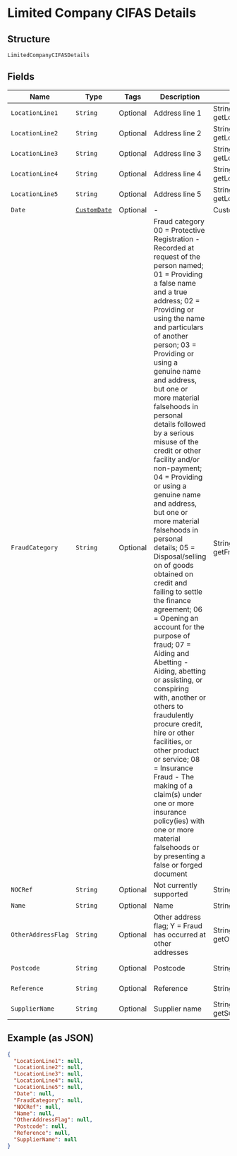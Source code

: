 
# Limited Company CIFAS Details

## Structure

`LimitedCompanyCIFASDetails`

## Fields

| Name | Type | Tags | Description | Getter | Setter |
|  --- | --- | --- | --- | --- | --- |
| `LocationLine1` | `String` | Optional | Address line 1 | String getLocationLine1() | setLocationLine1(String locationLine1) |
| `LocationLine2` | `String` | Optional | Address line 2 | String getLocationLine2() | setLocationLine2(String locationLine2) |
| `LocationLine3` | `String` | Optional | Address line 3 | String getLocationLine3() | setLocationLine3(String locationLine3) |
| `LocationLine4` | `String` | Optional | Address line 4 | String getLocationLine4() | setLocationLine4(String locationLine4) |
| `LocationLine5` | `String` | Optional | Address line 5 | String getLocationLine5() | setLocationLine5(String locationLine5) |
| `Date` | [`CustomDate`](../../doc/models/custom-date.md) | Optional | - | CustomDate getDate() | setDate(CustomDate date) |
| `FraudCategory` | `String` | Optional | Fraud category 00 = Protective Registration - Recorded at request of the person named; 01 = Providing a false name and a true address; 02 = Providing or using the name and particulars of another person; 03 = Providing or using a genuine name and address, but one or more material falsehoods in personal details followed by a serious misuse of the credit or other facility and/or non-payment; 04 = Providing or using a genuine name and address, but one or more material falsehoods in personal details; 05 = Disposal/selling on of goods obtained on credit and failing to settle the finance agreement; 06 = Opening an account for the purpose of fraud; 07 = Aiding and Abetting - Aiding, abetting or assisting, or conspiring with, another or others to fraudulently procure credit, hire or other facilities, or other product or service; 08 = Insurance Fraud - The making of a claim(s) under one or more insurance policy(ies) with one or more material falsehoods or by presenting a false or forged document | String getFraudCategory() | setFraudCategory(String fraudCategory) |
| `NOCRef` | `String` | Optional | Not currently supported | String getNOCRef() | setNOCRef(String nOCRef) |
| `Name` | `String` | Optional | Name | String getName() | setName(String name) |
| `OtherAddressFlag` | `String` | Optional | Other address flag; Y = Fraud has occurred at other addresses | String getOtherAddressFlag() | setOtherAddressFlag(String otherAddressFlag) |
| `Postcode` | `String` | Optional | Postcode | String getPostcode() | setPostcode(String postcode) |
| `Reference` | `String` | Optional | Reference | String getReference() | setReference(String reference) |
| `SupplierName` | `String` | Optional | Supplier name | String getSupplierName() | setSupplierName(String supplierName) |

## Example (as JSON)

```json
{
  "LocationLine1": null,
  "LocationLine2": null,
  "LocationLine3": null,
  "LocationLine4": null,
  "LocationLine5": null,
  "Date": null,
  "FraudCategory": null,
  "NOCRef": null,
  "Name": null,
  "OtherAddressFlag": null,
  "Postcode": null,
  "Reference": null,
  "SupplierName": null
}
```

